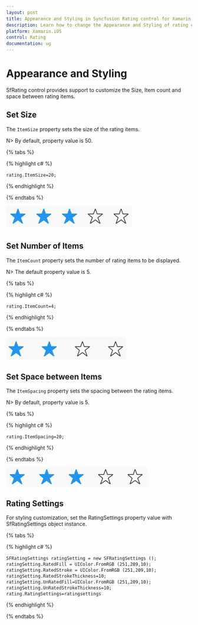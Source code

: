 ```yaml
---
layout: post
title: Appearance and Styling in Syncfusion Rating control for Xamarin.iOS
description: Learn how to change the Appearance and Styling of rating control
platform: Xamarin.iOS
control: Rating
documentation: ug
---
```


# Appearance and Styling

SfRating control provides support to customize the Size, Item count and space between rating items.

## Set Size

The `ItemSize` property sets the size of the rating items. 

N> By default, property value is 50.

{% tabs %}

{% highlight c# %}
	   
	rating.ItemSize=20;

{% endhighlight %}

{% endtabs %}

![](images/layoutSize.jpg)
 
## Set Number of Items

The `ItemCount` property sets the number of rating items to be displayed. 

N> The default property value is 5.

{% tabs %}

{% highlight c# %}

	rating.ItemCount=4;

{% endhighlight %}

{% endtabs %}

![](images/fourstar.jpg) 

## Set Space between Items

The `ItemSpacing` property sets the spacing between the rating items. 

N> By default, property value is 5.

{% tabs %}

{% highlight c# %}

	rating.ItemSpacing=20;

{% endhighlight %}

{% endtabs %}

![](images/layoutSpace.jpg) 

## Rating Settings

For styling customization, set the RatingSettings property value with SfRatingSettings object instance.

{% tabs %}

{% highlight c# %}

	SFRatingSettings ratingSetting = new SFRatingSettings ();
	ratingSetting.RatedFill = UIColor.FromRGB (251,209,10);
	ratingSetting.RatedStroke = UIColor.FromRGB (251,209,10);
    ratingSetting.RatedStrokeThickness=10;
	ratingSetting.UnRatedFill=UIColor.FromRGB (251,209,10);
	ratingSetting.UnRatedStrokeThickness=10;
	rating.RatingSettings=ratingsettings	
			
{% endhighlight %}

{% endtabs %}

